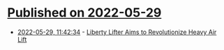 # [Published on 2022-05-29](index.md)

* [2022-05-29, 11:42:34](https://news.ycombinator.com/item?id=31548338) - [Liberty Lifter Aims to Revolutionize Heavy Air Lift](https://www.darpa.mil/news-events/2022-05-18)
